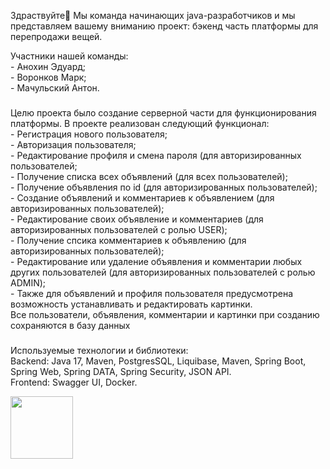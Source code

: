 <p align="left">Здраствуйте👋
Мы команда начинающих java-разработчиков и мы представляем вашему вниманию проект: бэкенд часть платформы для перепродажи вещей.
<p align="left">Участники нашей команды: <br>- Анохин Эдуард;     <br>- Воронков Марк;     <br>- Мачульский Антон.</p>

###

<p align="left">Целю проекта было создание серверной части для функционирования платформы. В проекте реализован следующий функционал:<br>- Регистрация нового пользователя; <br>- Авторизация пользователя; <br>- Редактирование профиля и смена пароля (для авторизированных пользователей;<br>- Получение списка всех объявлений (для всех пользователей); <br>- Получение объявления по id (для авторизированных пользователей); <br>- Создание объявлений и комментариев к объявлением (для авторизированных пользователей); <br>- Редактирование своих объявление и комментариев (для авторизированных пользователей с ролью USER); <br>- Получение спсика комментариев к объявлению (для авторизированных пользователей); <br>- Редактирование или удаление объявления и комментарии любых других пользователей (для авторизированных пользователей с ролью ADMIN); <br>- Также для объявлений и профиля пользователя предусмотрена возможность устанавливать и редактировать картинки. <br> Все пользователи, объявления, комментарии и картинки при созданию сохраняются в базу данных</p>

###

<p align="left">Используемые технологии и библиотеки:<br>Backend: Java 17, Maven, PostgresSQL, Liquibase, Maven, Spring Boot, Spring Web, Spring DATA, Spring Security, JSON API.<br>Frontend: Swagger UI, Docker.</p>


<img align="left" height="100" src="https://play-lh.googleusercontent.com/C9eetIMSKkCHinvS4xNj_S7y8Ryx6kg5J5jEsQz1_lPGMuZQ53WPw0ZJ1y9sD-rlMscS=s64"/>

###

